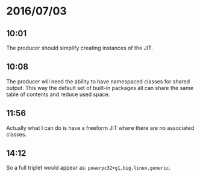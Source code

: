 # 2016/07/03

## 10:01

The producer should simplify creating instances of the JIT.

## 10:08

The producer will need the ability to have namespaced classes for shared
output. This way the default set of built-in packages all can share the same
table of contents and reduce used space.

## 11:56

Actually what I can do is have a freeform JIT where there are no associated
classes.

## 14:12

So a full triplet would appear as: `powerpc32+g1,big.linux.generic`.

